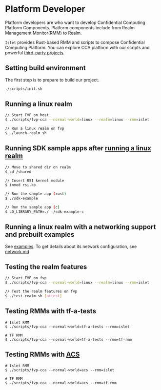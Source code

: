 # Platform Developer
Platform developers are who want to develop Confidential Computing Platform Components.
Platform components include from Realm Management Monitor(RMM) to Realm.

`Islet` provides Rust-based RMM and scripts to compose Confidential Computing Platform.
You can explore CCA platform with our scripts and
powerful [third-party projects](https://github.com/islet-project/islet/tree/main/third-party).

## Setting build environment

The first step is to prepare to build our project.

```bash
./scripts/init.sh
```

## Running a linux realm
```bash
// Start FVP on host
$ ./scripts/fvp-cca --normal-world=linux --realm=linux --rmm=islet

// Run a linux realm on fvp
$ ./launch-realm.sh
```

## Running SDK sample apps after [running a linux realm](#running-a-linux-realm)
```bash
// Move to shared dir on realm
$ cd /shared

// Insert RSI kernel module
$ inmod rsi.ko

// Run the sample app (rust)
$ ./sdk-example

// Run the sample app (c)
$ LD_LIBRARY_PATH=./ ./sdk-example-c
```

## Running a linux realm with a networking support and prebuilt examples
See [examples](https://github.com/islet-project/islet/tree/main/examples).
To get details about its network configuration, see [network.md](https://github.com/islet-project/islet/blob/main/doc/network.md)

## Testing the realm features
```bash
// Start FVP on fvp
$ ./scripts/fvp-cca --normal-world=linux --realm=linux --rmm=islet

// Test the realm features on fvp
$ ./test-realm.sh [attest]
```

## Testing RMMs with tf-a-tests
```
# Islet RMM
$ ./scripts/fvp-cca --normal-world=tf-a-tests --rmm=islet

# TF RMM
$ ./scripts/fvp-cca --normal-world=tf-a-tests --rmm=tf-rmm
```

## Testing RMMs with [ACS](https://github.com/ARM-software/cca-rmm-acs)
```
# Islet RMM
$ ./scripts/fvp-cca --normal-world=acs --rmm=islet

# TF RMM
$ ./scripts/fvp-cca --normal-world=acs --rmm=tf-rmm
```

